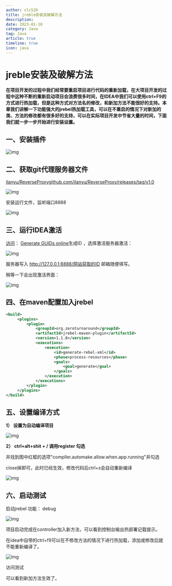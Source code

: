 ```yaml
---
author: xlc520
title: jreble安装及破解方法
description: 
date: 2023-01-10
category: Java
tag: Java
article: true
timeline: true
icon: java
---
```




# jreble安装及破解方法

**在项目开发的过程中我们经常要重启项目进行代码的重新加载，在大项目开发的过程中这种不断的重新启动项目会浪费很多时间，在IDEA中我们可以使用ctrl+F9的方式进行热加载，但是这种方式对方法名的修改，和新加方法不能很好的支持。本章我们讲解一下功能强大的jrebel热加载工具，可以在不重启的情况下对新加的类、方法的修改都有很多好的支持，可以在实际项目开发中节省大量的时间，下面我们就一步一步开始进行安装设置。**

## **一、安装插件**

![img](https://static.linch.eu.org/blogImage/v2-c19397d241007d79c422291524cc08d6_r.jpg)

## **二、获取git代理服务器文件**

[ilanyu/ReverseProxygithub.com/ilanyu/ReverseProxy/releases/tag/v1.0](https://github.com/ilanyu/ReverseProxy/releases/tag/v1.0)

![img](https://static.linch.eu.org/blogImage/v2-0531c01eea2c41be17b1101f67abdc99_r.jpg)

安装运行文件，监听端口8888

![img](https://static.linch.eu.org/blogImage/v2-6d125df94f8e74239f5406a6058272fa_r.jpg)

## **三、运行IDEA激活**

[访问](https://www.guidgen.com/)： [Generate GUIDs online](https://www.guidgen.com/)生成ID ，选择激活服务器激活：

![img](https://static.linch.eu.org/blogImage/v2-d13f9f1a60a0cd14598e76dcadf28e5e_r.jpg)

服务器写入 http://127.0.0.1:8888/网站获取的ID 邮箱随便填写。

稍等一下会出现激活界面：

![img](https://static.linch.eu.org/blogImage/v2-a8ec52ff05355f905397e7e2e34bda6d_r.jpg)

## **四、在maven配置加入jrebel**

```xml
<build>
     <plugins>
         <plugin>
             <groupId>org.zeroturnaround</groupId>
             <artifactId>jrebel-maven-plugin</artifactId>
             <version>1.1.8</version>
             <executions>
                 <execution>
                     <id>generate-rebel-xml</id>
                     <phase>process-resources</phase>
                     <goals>
                         <goal>generate</goal>
                     </goals>
                 </execution>
             </executions>
         </plugin>
     </plugins>
</build>
```

## **五、设置编译方式**

**1） 设置为自动编译项目**

![img](https://static.linch.eu.org/blogImage/v2-0321ff68c6fc9815509cdfb485fc9bd7_r.jpg)



**2） ctrl+alt+shit + / 调用register 勾选**

并找到图中红框的选项"compller.automake.allow.when.app.running"并勾选

close掉即可，此时已经生效，修改代码后ctrl+s会自动重新编译

![img](https://static.linch.eu.org/blogImage/v2-6f704cfa339181e74bdecde476fd083c_r.jpg)

## **六、启动测试**

启动jrebel 功能： debug

![img](https://static.linch.eu.org/blogImage/v2-0f04281ce71caf38d62bf491a89780d2_r.jpg)

项目启动完成在controller加入新方法，可以看到控制台输出热部署记载提示。

在idea中自带的ctrl+f9可以在不修改方法的情况下进行热加载，添加或修改后就不能重新编译了。

![img](https://static.linch.eu.org/blogImage/v2-f7b5a2963397475acad2c6183cedb291_r.jpg)

访问测试

可以看到新加方法生效了。